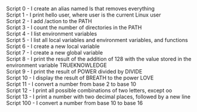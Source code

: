 Script 0 - I create an alias named ls that removes everything    
Script 1 - I print hello user, where user is the current Linux user     
Script 2 - I add /action to the PATH     
Script 3 - I count the number of directories in the PATH      
Script 4 - I list environment variables     
Script 5 - I list all local variables and environment variables, and functions      
Script 6 - I create a new local variable       
Script 7 - I create a new global variable       
Script 8 - I print the result of the addition of 128 with the value stored in the environment variable TRUEKNOWLEDGE       
Script 9 - I print the result of POWER divided by DIVIDE       
Script 10 - I display the result of BREATH to the power LOVE       
Script 11 - I convert a number from base 2 to base 10      
Script 12 - I print all possible combinations of two letters, except oo      
Script 13 - I print a number with two decimal places, followed by a new line    
Script 100 - I convert a number from base 10 to base 16      
 

